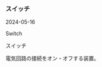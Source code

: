 <article id="スイッチ">

### スイッチ

<p class="st_update_header">2024-05-16</p>
<p class="st_name_header_en">Switch</p>
<p class="st_name_header_jp">スイッチ</p>
<div class="article_explanation">電気回路の接続をオン・オフする装置。</div>
</article>
